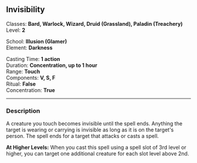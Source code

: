## Invisibility

Classes: **Bard, Warlock, Wizard, Druid (Grassland), Paladin (Treachery)**  
Level: **2**  

School: **Illusion (Glamer)**  
Element: **Darkness**  

Casting Time: **1 action**  
Duration: **Concentration, up to 1 hour**  
Range: **Touch**  
Components: **V, S, F**  
Ritual: **False**  
Concentration: **True**  

------

### Description

A creature you touch becomes invisible until the spell ends. Anything the target is wearing or carrying is invisible as long as it is on the target's person. The spell ends for a target that attacks or casts a spell.

**At Higher Levels:** When you cast this spell using a spell slot of 3rd level or higher, you can target one additional creature for each slot level above 2nd.
